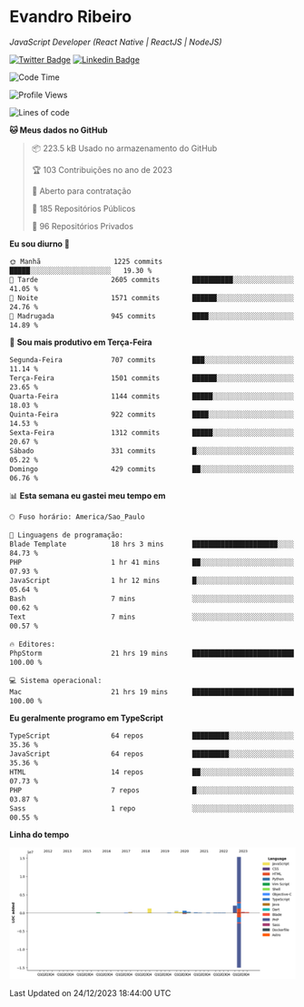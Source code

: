 # Evandro **Ribeiro**

*JavaScript Developer (React Native | ReactJS | NodeJS)*

[![Twitter Badge](https://img.shields.io/badge/-@ribeiroevandro-201B2D?style=flat-square&labelColor=201B2D&logo=twitter&logoColor=white&link=https://twitter.com/ribeiroevandro)](https://twitter.com/ribeiroevandro) 
[![Linkedin Badge](https://img.shields.io/badge/-Evandro%20Ribeiro-201B2D?style=flat-square&logo=Linkedin&logoColor=white&link=https://www.linkedin.com/in/ribeiroevandro)](https://www.linkedin.com/in/ribeiroevandro) 


<!--START_SECTION:waka-->
![Code Time](http://img.shields.io/badge/Code%20Time-3%2C613%20hrs%204%20mins-blue)

![Profile Views](http://img.shields.io/badge/Visualizac%C3%B5es%20do%20perfil-0-blue)

![Lines of code](https://img.shields.io/badge/Desde%20o%20Hello%20World%20eu%20escrevi-21.0%20million%20linhas%20de%20c%C3%B3digo-blue)

**🐱 Meus dados no GitHub** 

> 📦 223.5 kB Usado no armazenamento do GitHub 
 > 
> 🏆 103 Contribuições no ano de 2023
 > 
> 💼 Aberto para contratação
 > 
> 📜 185 Repositórios Públicos 
 > 
> 🔑 96 Repositórios Privados 
 > 
**Eu sou diurno 🐤** 

```text
🌞 Manhã                  1225 commits        █████░░░░░░░░░░░░░░░░░░░░   19.30 % 
🌆 Tarde                  2605 commits        ██████████░░░░░░░░░░░░░░░   41.05 % 
🌃 Noite                  1571 commits        ██████░░░░░░░░░░░░░░░░░░░   24.76 % 
🌙 Madrugada              945 commits         ████░░░░░░░░░░░░░░░░░░░░░   14.89 % 
```
📅 **Sou mais produtivo em Terça-Feira** 

```text
Segunda-Feira            707 commits         ███░░░░░░░░░░░░░░░░░░░░░░   11.14 % 
Terça-Feira              1501 commits        ██████░░░░░░░░░░░░░░░░░░░   23.65 % 
Quarta-Feira             1144 commits        █████░░░░░░░░░░░░░░░░░░░░   18.03 % 
Quinta-Feira             922 commits         ████░░░░░░░░░░░░░░░░░░░░░   14.53 % 
Sexta-Feira              1312 commits        █████░░░░░░░░░░░░░░░░░░░░   20.67 % 
Sábado                   331 commits         █░░░░░░░░░░░░░░░░░░░░░░░░   05.22 % 
Domingo                  429 commits         ██░░░░░░░░░░░░░░░░░░░░░░░   06.76 % 
```


📊 **Esta semana eu gastei meu tempo em** 

```text
🕑︎ Fuso horário: America/Sao_Paulo

💬 Linguagens de programação: 
Blade Template           18 hrs 3 mins       █████████████████████░░░░   84.73 % 
PHP                      1 hr 41 mins        ██░░░░░░░░░░░░░░░░░░░░░░░   07.93 % 
JavaScript               1 hr 12 mins        █░░░░░░░░░░░░░░░░░░░░░░░░   05.64 % 
Bash                     7 mins              ░░░░░░░░░░░░░░░░░░░░░░░░░   00.62 % 
Text                     7 mins              ░░░░░░░░░░░░░░░░░░░░░░░░░   00.57 % 

🔥 Editores: 
PhpStorm                 21 hrs 19 mins      █████████████████████████   100.00 % 

💻 Sistema operacional: 
Mac                      21 hrs 19 mins      █████████████████████████   100.00 % 
```

**Eu geralmente programo em TypeScript** 

```text
TypeScript               64 repos            █████████░░░░░░░░░░░░░░░░   35.36 % 
JavaScript               64 repos            █████████░░░░░░░░░░░░░░░░   35.36 % 
HTML                     14 repos            ██░░░░░░░░░░░░░░░░░░░░░░░   07.73 % 
PHP                      7 repos             █░░░░░░░░░░░░░░░░░░░░░░░░   03.87 % 
Sass                     1 repo              ░░░░░░░░░░░░░░░░░░░░░░░░░   00.55 % 
```



**Linha do tempo**

![Lines of Code chart](https://raw.githubusercontent.com/ribeiroevandro/ribeiroevandro/main/assets/bar_graph.png)


 Last Updated on 24/12/2023 18:44:00 UTC
<!--END_SECTION:waka-->
